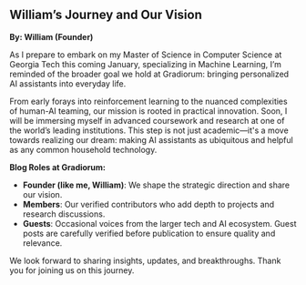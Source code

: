 ## William’s Journey and Our Vision

**By: William (Founder)**

As I prepare to embark on my Master of Science in Computer Science at Georgia Tech this coming January, specializing in Machine Learning, I’m reminded of the broader goal we hold at Gradiorum: bringing personalized AI assistants into everyday life. 

From early forays into reinforcement learning to the nuanced complexities of human-AI teaming, our mission is rooted in practical innovation. Soon, I will be immersing myself in advanced coursework and research at one of the world’s leading institutions. This step is not just academic—it's a move towards realizing our dream: making AI assistants as ubiquitous and helpful as any common household technology.

**Blog Roles at Gradiorum:**

- **Founder (like me, William)**: We shape the strategic direction and share our vision.
- **Members**: Our verified contributors who add depth to projects and research discussions.
- **Guests**: Occasional voices from the larger tech and AI ecosystem. Guest posts are carefully verified before publication to ensure quality and relevance.

We look forward to sharing insights, updates, and breakthroughs. Thank you for joining us on this journey.
